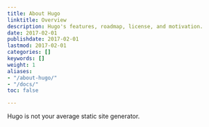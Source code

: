 ```yaml
---
title: About Hugo
linktitle: Overview
description: Hugo's features, roadmap, license, and motivation.
date: 2017-02-01
publishdate: 2017-02-01
lastmod: 2017-02-01
categories: []
keywords: []
weight: 1
aliases:
- "/about-hugo/"
- "/docs/"
toc: false

---
```

Hugo is not your average static site generator.